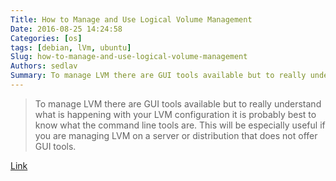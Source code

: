 ```yaml
---
Title: How to Manage and Use Logical Volume Management
Date: 2016-08-25 14:24:58
Categories: [os]
tags: [debian, lVm, ubuntu]
Slug: how-to-manage-and-use-logical-volume-management
Authors: sedlav
Summary: To manage LVM there are GUI tools available but to really understand what is happening with your LVM configuration it is probably best to know what
---
```


> To manage LVM there are GUI tools available but to really understand what is happening with your LVM configuration it is probably best to know what the command line tools are. This will be especially useful if you are managing LVM on a server or distribution that does not offer GUI tools.

[Link](http://www.howtogeek.com/howto/40702/how-to-manage-and-use-lvm-logical-volume-management-in-ubuntu/)
